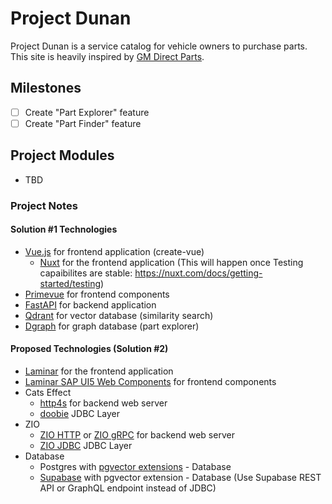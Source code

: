 # Project Dunan
Project Dunan is a service catalog for vehicle owners to purchase parts.  This site is heavily inspired by [GM Direct Parts](https://www.gmpartsdirect.com/).

## Milestones
- [ ] Create "Part Explorer" feature
- [ ] Create "Part Finder" feature

## Project Modules
- TBD


### Project Notes
#### Solution #1 Technologies
- [Vue.js](https://vuejs.org/) for frontend application (create-vue)
    - [Nuxt](https://nuxt.com/) for the frontend application (This will happen once Testing capaibilites are stable: https://nuxt.com/docs/getting-started/testing)
- [Primevue](https://primevue.org/) for frontend components
- [FastAPI](https://fastapi.tiangolo.com/) for backend application
- [Qdrant](https://qdrant.tech/) for vector database (similarity search)
- [Dgraph](https://dgraph.io/) for graph database (part explorer)

#### Proposed Technologies (Solution #2)
- [Laminar](https://laminar.dev/) for the frontend application
- [Laminar SAP UI5 Web Components](https://github.com/sherpal/LaminarSAPUI5Bindings) for frontend components
- Cats Effect
    - [http4s](https://http4s.org/) for backend web server
    - [doobie](https://tpolecat.github.io/doobie/index.html) JDBC Layer
- ZIO
    - [ZIO HTTP](https://zio.dev/zio-http/) or [ZIO gRPC](https://zio.dev/ecosystem/community/zio-grpc) for backend web server
    - [ZIO JDBC](https://zio.dev/zio-jdbc/) JDBC Layer
- Database
    - Postgres with [pgvector extensions](https://github.com/pgvector/pgvector) - Database
    - [Supabase](https://supabase.com/) with pgvector extension - Database (Use Supabase REST API or GraphQL endpoint instead of JDBC)